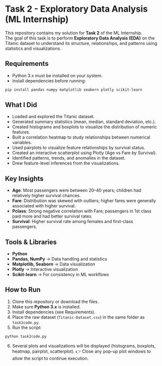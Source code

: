# Task 2 - Exploratory Data Analysis (ML Internship)

This repository contains my solution for **Task 2** of the ML Internship.  
The goal of this task is to perform **Exploratory Data Analysis (EDA)** on the Titanic dataset to understand its structure, relationships, and patterns using statistics and visualizations.

## Requirements
- Python 3.x must be installed on your system.
- Install dependencies before running:

```bash
pip install pandas numpy matplotlib seaborn plotly scikit-learn
```
## What I Did
- Loaded and explored the Titanic dataset.
- Generated summary statistics (mean, median, standard deviation, etc.).
- Created histograms and boxplots to visualize the distribution of numeric features.
- Built a correlation heatmap to study relationships between numerical variables.
- Used pairplots to visualize feature relationships by survival status.
- Created an interactive scatterplot using Plotly (Age vs Fare by Survival).
- Identified patterns, trends, and anomalies in the dataset.
- Drew feature-level inferences from the visualizations.

## Key Insights
- **Age**: Most passengers were between 20–40 years; children had relatively higher survival chances.  
- **Fare**: Distribution was skewed with outliers; higher fares were generally associated with higher survival.  
- **Pclass**: Strong negative correlation with Fare; passengers in 1st class paid more and had better survival rates.  
- **Survival**: Higher survival rate among females and first-class passengers.  

## Tools & Libraries
- **Python**
- **Pandas, NumPy** → Data handling and statistics  
- **Matplotlib, Seaborn** → Data visualization  
- **Plotly** → Interactive visualization  
- **Scikit-learn** → For consistency in ML workflows  

## How to Run
1. Clone this repository or download the files.
2. Make sure **Python 3.x** is installed.
3. Install dependencies (see Requirements).
4. Place the raw dataset (`Titanic-Dataset.csv`) in the same folder as `task2code.py`.
5. Run the script:

```bash
python task2code.py
```
6. Several plots and visualizations will be displayed (histograms, boxplots, heatmap, pairplot, scatterplot).
👉 Close any pop-up plot windows to allow the script to continue execution.
